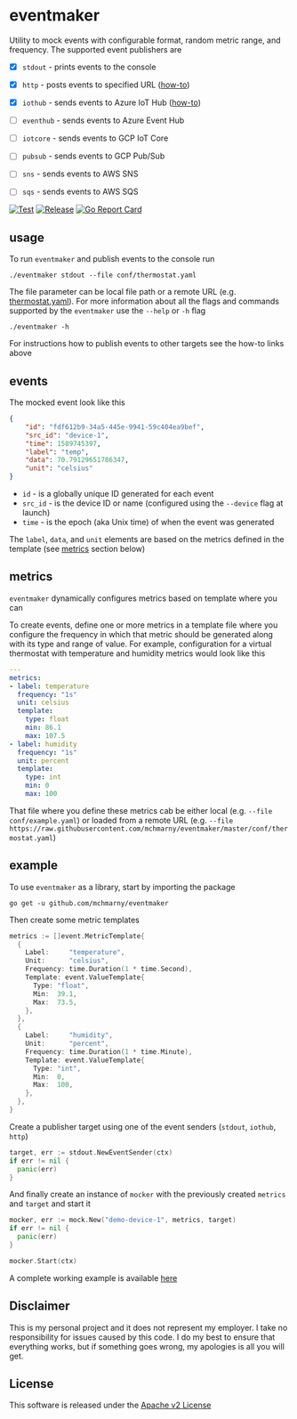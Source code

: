 # eventmaker

Utility to mock events with configurable format, random metric range, and frequency. The supported event publishers are 

* [x] `stdout` - prints events to the console 
* [x] `http` - posts events to specified URL ([how-to](doc/HTTP.md))
* [x] `iothub` - sends events to Azure IoT Hub ([how-to](doc/Azure-IoT-Hub.md))
* [ ] `eventhub` - sends events to Azure Event Hub
* [ ] `iotcore` - sends events to GCP IoT Core 
* [ ] `pubsub` - sends events to GCP Pub/Sub 
* [ ] `sns` - sends events to AWS SNS
* [ ] `sqs` - sends events to AWS SQS


[![Test](https://github.com/mchmarny/eventmaker/workflows/Test/badge.svg)](https://github.com/mchmarny/eventmaker/actions?query=workflow%3ATest) [![Release](https://github.com/mchmarny/eventmaker/workflows/Release/badge.svg)](https://github.com/mchmarny/eventmaker/actions?query=workflow%3ARelease) [![Go Report Card](https://goreportcard.com/badge/github.com/mchmarny/eventmaker)](https://goreportcard.com/report/github.com/mchmarny/eventmaker)

## usage 

To run `eventmaker` and publish events to the console run

```shell
./eventmaker stdout --file conf/thermostat.yaml
```

The file parameter can be local file path or a remote URL (e.g. [thermostat.yaml](https://raw.githubusercontent.com/mchmarny/eventmaker/master/conf/thermostat.yaml)). For more information about all the flags and commands supported by the `eventmaker` use the `--help` or `-h` flag 

```shell 
./eventmaker -h
```

For instructions how to publish events to other targets see the how-to links above

## events 

The mocked event look like this

```json
{
    "id": "fdf612b9-34a5-445e-9941-59c404ea9bef",
    "src_id": "device-1",
    "time": 1589745397,
    "label": "temp",
    "data": 70.79129651786347,
    "unit": "celsius"
}
```

* `id` - is a globally unique ID generated for each event 
* `src_id` - is the device ID or name (configured using the `--device` flag at launch)
* `time` - is the epoch (aka Unix time) of when the event was generated 

The `label`, `data`, and `unit` elements are based on the metrics defined in the template (see [metrics](#metrics) section below)

## metrics 

`eventmaker` dynamically configures metrics based on template where you can 

To create events, define one or more metrics in a template file where you configure the frequency in which that metric should be generated along with its type and range of value. For example, configuration for a virtual thermostat with temperature and humidity metrics would look like this

```yaml
--- 
metrics: 
- label: temperature
  frequency: "1s"
  unit: celsius
  template: 
    type: float
    min: 86.1
    max: 107.5
- label: humidity
  frequency: "1s"
  unit: percent
  template: 
    type: int
    min: 0
    max: 100
```

 That file where you define these metrics cab be either local (e.g. `--file conf/example.yaml`) or loaded from a remote URL (e.g. `--file https://raw.githubusercontent.com/mchmarny/eventmaker/master/conf/thermostat.yaml`)

## example 

To use `eventmaker` as a library, start by importing the package 

```shell
go get -u github.com/mchmarny/eventmaker
```

Then create some metric templates 

```go
metrics := []event.MetricTemplate{
  {
    Label:     "temperature",
    Unit:      "celsius",
    Frequency: time.Duration(1 * time.Second),
    Template: event.ValueTemplate{
      Type: "float",
      Min:  39.1,
      Max:  73.5,
    },
  },
  {
    Label:     "humidity",
    Unit:      "percent",
    Frequency: time.Duration(1 * time.Minute),
    Template: event.ValueTemplate{
      Type: "int",
      Min:  0,
      Max:  100,
    },
  },
}
```

Create a publisher target using one of the event senders (`stdout`, `iothub`, `http`)

```go
target, err := stdout.NewEventSender(ctx)
if err != nil {
  panic(err)
}
```

And finally create an instance of `mocker` with the previously created `metrics` and `target` and start it

```go
mocker, err := mock.New("demo-device-1", metrics, target)
if err != nil {
  panic(err)
}

mocker.Start(ctx)
```

A complete working example is available [here](example/main.go)

## Disclaimer

This is my personal project and it does not represent my employer. I take no responsibility for issues caused by this code. I do my best to ensure that everything works, but if something goes wrong, my apologies is all you will get.

## License
This software is released under the [Apache v2 License](./LICENSE)



